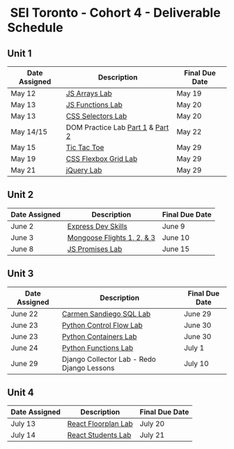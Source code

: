 <h1><img src="https://ga-dash.s3.amazonaws.com/production/assets/logo-9f88ae6c9c3871690e33280fcf557f33.png" alt="" style="max-width:100%;"></a> SEI Toronto - Cohort 4 - Deliverable Schedule</h1>

## Unit 1

|Date Assigned|Description| Final Due Date |
|---|---|---|
|May 12|[JS Arrays Lab](w01/d2/js-arrays-lab.md)| May 19 |
|May 13|[JS Functions Lab](w01/d3/js-functions-lab.md)| May 20 |
|May 13|[CSS Selectors Lab](w01/d3/css-selectors-lab)| May 20 |
|May 14/15|DOM Practice Lab [Part 1](w01/d4/dom-practice-lab-1.md) & [Part 2](w01/d5/dom-practice-lab-2.md) | May 22 |
|May 15| [Tic Tac Toe](w01/d5/tic-tac-toe/readme.md) | May 29 |
|May 19| [CSS Flexbox Grid Lab](w02/d2/css-flexbox-grid-lab) | May 29 |
|May 21| [jQuery Lab](w02/d4/jquery-lab.md) | May 29 |

## Unit 2

|Date Assigned|Description| Final Due Date |
|---|---|---|
|June 2|[Express Dev Skills](w04/d2/express-dev-skills-lab)| June 9 |
|June 3|[Mongoose Flights 1, 2, & 3](w04/d5/mongoose-flights-lab-part-3.md)| June 10 |
|June 8|[JS Promises Lab](w05/d1/js-promises-lab)| June 15 |

## Unit 3

|Date Assigned|Description| Final Due Date |
|---|---|---|
|June 22|[Carmen Sandiego SQL Lab](w07/d1/sql-lab)| June 29 |
|June 23|[Python Control Flow Lab](w07/d2/control-flow-lab)| June 30 |
|June 23|[Python Containers Lab](w07/d2/python-containers/containers-lab.md)| June 30 |
|June 24|[Python Functions Lab](w07/d3/python-functions-lab.md)| July 1 |
|June 29| Django Collector Lab - Redo Django Lessons | July 10 |

## Unit 4

|Date Assigned|Description| Final Due Date |
|---|---|---|
|July 13|[React Floorplan Lab](w10/d1/react-floorplan-lab.md)| July 20 |
|July 14|[React Students Lab](w10/d2/react-students-lab.md)| July 21 |
